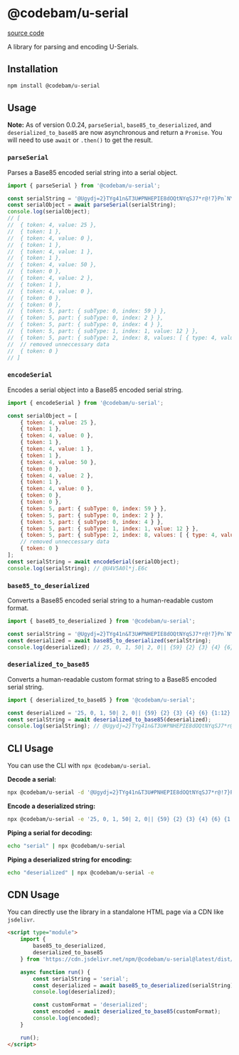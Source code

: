 # @codebam/u-serial

[source code](https://github.com/codebam/serial-mutation-engine)

A library for parsing and encoding U-Serials.

## Installation

```bash
npm install @codebam/u-serial
```

## Usage

**Note:** As of version 0.0.24, `parseSerial`, `base85_to_deserialized`, and `deserialized_to_base85` are now asynchronous and return a `Promise`. You will need to use `await` or `.then()` to get the result.

### `parseSerial`

Parses a Base85 encoded serial string into a serial object.

```javascript
import { parseSerial } from '@codebam/u-serial';

const serialString = '@Ugydj=2}TYg41n&T3U#PNHEPIE8dOQtNYqSJ7*r@!7}Pn`NYqT!NYqT!NYqT!NYqSJE>xm!p;DqoqDrE/pzfglphBT?q1vGmm8e{(Kd3mUbf{aXTc}&8Tc}&8Tc}&8Tc}&8Tc}&8Td1QRXi<w=)S?!(s6{PmQHMIzp$>JZLq#+$E-o%EA}%g2E-o%6A}%g2E-nrp#^w?L';
const serialObject = await parseSerial(serialString);
console.log(serialObject);
// [
// 	{ token: 4, value: 25 },
// 	{ token: 1 },
// 	{ token: 4, value: 0 },
// 	{ token: 1 },
// 	{ token: 4, value: 1 },
// 	{ token: 1 },
// 	{ token: 4, value: 50 },
// 	{ token: 0 },
// 	{ token: 4, value: 2 },
// 	{ token: 1 },
// 	{ token: 4, value: 0 },
// 	{ token: 0 },
// 	{ token: 0 },
// 	{ token: 5, part: { subType: 0, index: 59 } },
// 	{ token: 5, part: { subType: 0, index: 2 } },
// 	{ token: 5, part: { subType: 0, index: 4 } },
// 	{ token: 5, part: { subType: 1, index: 1, value: 12 } },
// 	{ token: 5, part: { subType: 2, index: 8, values: [ { type: 4, value: 14 } ] } },
// 	// removed unneccessary data
// 	{ token: 0 }
// ]
```

### `encodeSerial`

Encodes a serial object into a Base85 encoded serial string.

```javascript
import { encodeSerial } from '@codebam/u-serial';

const serialObject = [
	{ token: 4, value: 25 },
	{ token: 1 },
	{ token: 4, value: 0 },
	{ token: 1 },
	{ token: 4, value: 1 },
	{ token: 1 },
	{ token: 4, value: 50 },
	{ token: 0 },
	{ token: 4, value: 2 },
	{ token: 1 },
	{ token: 4, value: 0 },
	{ token: 0 },
	{ token: 0 },
	{ token: 5, part: { subType: 0, index: 59 } },
	{ token: 5, part: { subType: 0, index: 2 } },
	{ token: 5, part: { subType: 0, index: 4 } },
	{ token: 5, part: { subType: 1, index: 1, value: 12 } },
	{ token: 5, part: { subType: 2, index: 8, values: [ { type: 4, value: 14 } ] } },
	// removed unneccessary data
	{ token: 0 }
];
const serialString = await encodeSerial(serialObject);
console.log(serialString); // @U4V5A0l*j.E6c
```

### `base85_to_deserialized`

Converts a Base85 encoded serial string to a human-readable custom format.

```javascript
import { base85_to_deserialized } from '@codebam/u-serial';

const serialString = '@Ugydj=2}TYg41n&T3U#PNHEPIE8dOQtNYqSJ7*r@!7}Pn`NYqT!NYqT!NYqT!NYqSJE>xm!p;DqoqDrE/pzfglphBT?q1vGmm8e{(Kd3mUbf{aXTc}&8Tc}&8Tc}&8Tc}&8Tc}&8Td1QRXi<w=)S?!(s6{PmQHMIzp$>JZLq#+$E-o%EA}%g2E-o%6A}%g2E-nrp#^w?L';
const deserialized = await base85_to_deserialized(serialString);
console.log(deserialized); // 25, 0, 1, 50| 2, 0|| {59} {2} {3} {4} {6} {1:12} {20} {66} {65} {73} {16} {32} {16} {51} {65} {73} {65} {73} {65} {73} {65} {73} {44} {4} {43} {68} {65} {66} {16} {27} {31} {32} {44} {54} {4} {4} {44} {31} {24} {52} {43} {43} {43} {43} {43} {43} {43} {43} {43} {43} {43} {43} {3:58} {5} {5} {5} {5} {5} {5} {5} {5} {5} {3} {3} {3} {3} {3} {3} {8:[14 14 14 14 14 2 14 14 14 14 14 14 6 2 14 14 14 14 bb14 14]}| "c", 71|
```

### `deserialized_to_base85`

Converts a human-readable custom format string to a Base85 encoded serial string.

```javascript
import { deserialized_to_base85 } from '@codebam/u-serial';

const deserialized = '25, 0, 1, 50| 2, 0|| {59} {2} {3} {4} {6} {1:12} {20} {66} {65} {73} {16} {32} {16} {51} {65} {73} {65} {73} {65} {73} {65} {73} {44} {4} {43} {68} {65} {66} {16} {27} {31} {32} {44} {54} {4} {4} {44} {31} {24} {52} {43} {43} {43} {43} {43} {43} {43} {43} {43} {43} {43} {43} {3:58} {5} {5} {5} {5} {5} {5} {5} {5} {5} {3} {3} {3} {3} {3} {3} {8:[14 14 14 14 14 2 14 14 14 14 14 14 6 2 14 14 14 14 bb14 14]}| "c", 71|';
const serialString = await deserialized_to_base85(deserialized);
console.log(serialString); // @Ugydj=2}TYg41n&T3U#PNHEPIE8dOQtNYqSJ7*r@!7}Pn`NYqT!NYqT!NYqT!NYqSJE>xm!p;DqoqDrE/pzfglphBT?q1vGmm8e{(Kd3mUbf{aXTc}&8Tc}&8Tc}&8Tc}&8Tc}&8Td1QRXi<w=)S?!(s6{PmQHMIzp$>JZLq#+$E-o%EA}%g2E-o%6A}%g2E-nrp#^w?L
```

## CLI Usage

You can use the CLI with `npx @codebam/u-serial`.

**Decode a serial:**

```bash
npx @codebam/u-serial -d '@Ugydj=2}TYg41n&T3U#PNHEPIE8dOQtNYqSJ7*r@!7}Pn`NYqT!NYqT!NYqT!NYqSJE>xm!p;DqoqDrE/pzfglphBT?q1vGmm8e{(Kd3mUbf{aXTc}&8Tc}&8Tc}&8Tc}&8Tc}&8Td1QRXi<w=)S?!(s6{PmQHMIzp$>JZLq#+$E-o%EA}%g2E-o%6A}%g2E-nrp#^w?L'
```

**Encode a deserialized string:**

```bash
npx @codebam/u-serial -e '25, 0, 1, 50| 2, 0|| {59} {2} {3} {4} {6} {1:12} {20} {66} {65} {73} {16} {32} {16} {51} {65} {73} {65} {73} {65} {73} {65} {73} {44} {4} {43} {68} {65} {66} {16} {27} {31} {32} {44} {54} {4} {4} {44} {31} {24} {52} {43} {43} {43} {43} {43} {43} {43} {43} {43} {43} {43} {43} {3:58} {5} {5} {5} {5} {5} {5} {5} {5} {5} {3} {3} {3} {3} {3} {3} {8:[14 14 14 14 14 2 14 14 14 14 14 14 6 2 14 14 14 14 bb14 14]}| "c", 71|'
```

**Piping a serial for decoding:**

```bash
echo "serial" | npx @codebam/u-serial
```

**Piping a deserialized string for encoding:**

```bash
echo "deserialized" | npx @codebam/u-serial -e
```

## CDN Usage

You can directly use the library in a standalone HTML page via a CDN like `jsdelivr`.

```html
<script type="module">
	import {
		base85_to_deserialized,
		deserialized_to_base85
	} from 'https://cdn.jsdelivr.net/npm/@codebam/u-serial@latest/dist/api.js';

	async function run() {
		const serialString = 'serial';
		const deserialized = await base85_to_deserialized(serialString);
		console.log(deserialized);

		const customFormat = 'deserialized';
		const encoded = await deserialized_to_base85(customFormat);
		console.log(encoded);
	}

	run();
</script>
```

